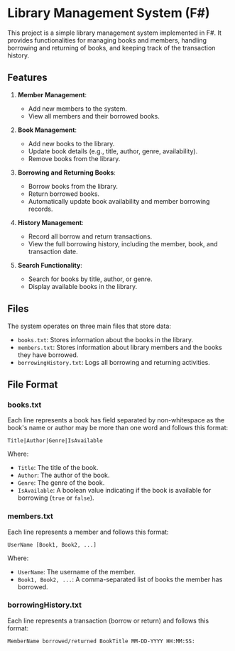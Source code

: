 # Library Management System (F#)

This project is a simple library management system implemented in F#. It provides functionalities for managing books and members, handling borrowing and returning of books, and keeping track of the transaction history.

## Features

1. **Member Management**: 
   - Add new members to the system.
   - View all members and their borrowed books.
   
2. **Book Management**: 
   - Add new books to the library.
   - Update book details (e.g., title, author, genre, availability).
   - Remove books from the library.
   
3. **Borrowing and Returning Books**: 
   - Borrow books from the library.
   - Return borrowed books.
   - Automatically update book availability and member borrowing records.
   
4. **History Management**: 
   - Record all borrow and return transactions.
   - View the full borrowing history, including the member, book, and transaction date.
   
5. **Search Functionality**: 
   - Search for books by title, author, or genre.
   - Display available books in the library.

## Files

The system operates on three main files that store data:

- `books.txt`: Stores information about the books in the library.
- `members.txt`: Stores information about library members and the books they have borrowed.
- `borrowingHistory.txt`: Logs all borrowing and returning activities.

## File Format

### books.txt
Each line represents a book has field separated by non-whitespace as the book's name or author may be more than one word and follows this format:
```
Title|Author|Genre|IsAvailable
```

Where:
- `Title`: The title of the book.
- `Author`: The author of the book.
- `Genre`: The genre of the book.
- `IsAvailable`: A boolean value indicating if the book is available for borrowing (`true` or `false`).

### members.txt
Each line represents a member and follows this format:
```
UserName [Book1, Book2, ...]
```
Where:
- `UserName`: The username of the member.
- `Book1, Book2, ...`: A comma-separated list of books the member has borrowed.

### borrowingHistory.txt
Each line represents a transaction (borrow or return) and follows this format:
```
MemberName borrowed/returned BookTitle MM-DD-YYYY HH:MM:SS:   
